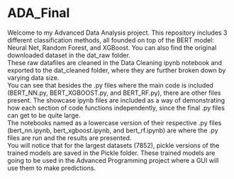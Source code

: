 # ADA_Final

Welcome to my Advanced Data Analysis project. This repository includes 3 different classification methods, all founded on top of the BERT model: Neural Net, Random Forest, and XGBoost. You can also find the original downloaded dataset in the dat_raw folder. <br>
These raw datafiles are cleaned in the Data Cleaning ipynb notebook and exported to the dat_cleaned folder, where they are further broken down by varying data size. <br>
You can see that besides the .py files where the main code is included (BERT_NN.py, BERT_XGBOOST.py, and BERT_RF.py), there are other files present. The showcase ipynb files are included as a way of demonstrating how each section of code functions independently, since the final .py files can get to be quite large. <br>
The notebooks named as a lowercase version of their respective .py files (bert_nn.ipynb, bert_xgboost.ipynb, and bert_rf.ipynb) are where the .py files are run and the results are presented. <br>
You will notice that for the largest datasets (7852), pickle versions of the trained models are saved in the Pickle folder. These trained models are going to be used in the Advanced Programming project where a GUI will use them to make predictions.

